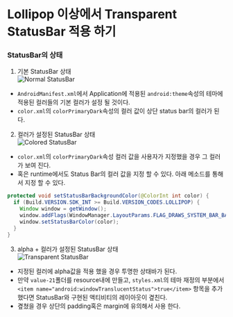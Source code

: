 # Lollipop 이상에서 Transparent StatusBar 적용 하기 

### StatusBar의 상태  

1. 기본 StatusBar 상태  
![Normal StatusBar](https://github.com/ksu3101/TIL/blob/master/Android/images/layout_structure_system_color3.png)  
- `AndroidManifest.xml`에서 Application에 적용된 `android:theme`속성의 테마에 적용된 컬러들의 기본 컬러가 설정 될 것이다. 
- `color.xml`의 `colorPrimaryDark`속성의 컬러 값이 상단 status bar의 컬러가 된다.   
   
   
2. 컬러가 설정된 StatusBar 상태   
![Colored StatusBar](https://github.com/ksu3101/TIL/blob/master/Android/images/layout_structure_system_color1.png)  
- `color.xml`의 `colorPrimaryDark`속성 컬러 값을 사용자가 지정했을 경우 그 컬러가 보여 진다.  
- 혹은 runtime에서도 Status Bar의 컬러 값을 지정 할 수 있다. 아래 메소드를 통해서 지정 할 수 있다.  
```java
protected void setStatusBarBackgroundColor(@ColorInt int color) {
  if (Build.VERSION.SDK_INT >= Build.VERSION_CODES.LOLLIPOP) {
    Window window = getWindow();
    window.addFlags(WindowManager.LayoutParams.FLAG_DRAWS_SYSTEM_BAR_BACKGROUNDS);
    window.setStatusBarColor(color);
  }
}
```  
   
   
3. alpha + 컬러가 설정된 StatusBar 상태    
![Transparent StatusBar](https://github.com/ksu3101/TIL/blob/master/Android/images/layout_structure_system_color2.png)  
- 지정된 컬러에 alpha값을 적용 했을 경우 투명한 상태바가 된다.    
- 만약 `value-21`폴더를 resource내에 만들고, `styles.xml`의 테마 재정의 부분에서 `<item name="android:windowTranslucentStatus">true</item>` 항목을 추가 했다면 StatusBar와 구현된 액티비티의 레이아웃이 곂친다. 
- 곂쳤을 경우 상단의 padding혹은 margin에 유의해서 사용 한다. 


